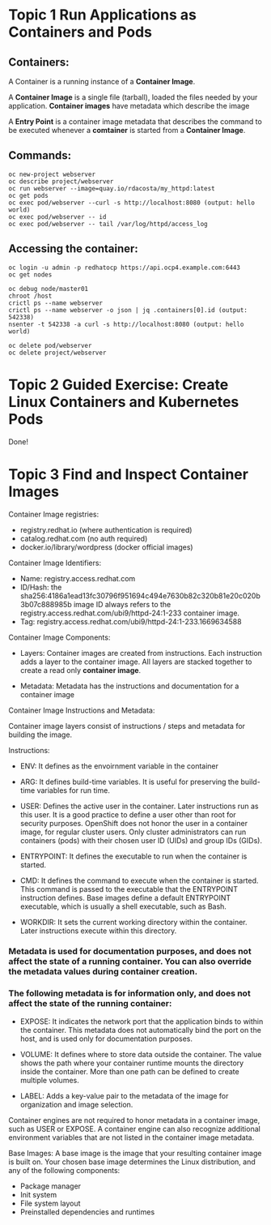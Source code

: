 # Topic 1 Run Applications as Containers and Pods

## Containers:
A Container is a running instance of a **Container Image**.

A **Container Image** is a single file (tarball), loaded the files needed by your application. **Container images** have metadata which describe the image

A **Entry Point** is a container image metadata that describes the command to be executed whenever a **comtainer** is started from a **Container Image**.

## Commands:

```
oc new-project webserver
oc describe project/webserver
oc run webserver --image=quay.io/rdacosta/my_httpd:latest
oc get pods
oc exec pod/webserver --curl -s http://localhost:8080 (output: hello world)
oc exec pod/webserver -- id
oc exec pod/webserver -- tail /var/log/httpd/access_log
```

## Accessing the container:

```
oc login -u admin -p redhatocp https://api.ocp4.example.com:6443
oc get nodes

oc debug node/master01
chroot /host
crictl ps --name webserver
crictl ps --name webserver -o json | jq .containers[0].id (output: 542338)
nsenter -t 542338 -a curl -s http://localhost:8080 (output: hello world)
```

```
oc delete pod/webserver
oc delete project/webserver
```
# Topic 2 Guided Exercise: Create Linux Containers and Kubernetes Pods
Done!

# Topic 3 Find and Inspect Container Images

Container Image registries:
- registry.redhat.io (where authentication is required)
- catalog.redhat.com (no auth required)
- docker.io/library/wordpress (docker official images)

Container Image Identifiers:
- Name: registry.access.redhat.com
- ID/Hash: the sha256:4186a1ead13fc30796f951694c494e7630b82c320b81e20c020b3b07c888985b image ID always refers to the registry.access.redhat.com/ubi9/httpd-24:1-233 container image.
- Tag: registry.access.redhat.com/ubi9/httpd-24:1-233.1669634588

Container Image Components:
- Layers: 
Container images are created from instructions. Each instruction adds a layer to the container image. All layers are stacked together to create a read only **container image**.

- Metadata: 
Metadata has the instructions and documentation for a container image

Container Image Instructions and Metadata:

Container image layers consist of instructions / steps and metadata for building the image.

Instructions:

- ENV:
It defines as the envoirnment variable in the container

- ARG:
It defines build-time variables. It is useful for preserving the build-time variables for run time.

- USER:
Defines the active user in the container. Later instructions run as this user. It is a good practice to define a user other than root for security purposes. OpenShift does not honor the user in a container image, for regular cluster users. Only cluster administrators can run containers (pods) with their chosen user ID (UIDs) and group IDs (GIDs).

- ENTRYPOINT:
It defines the executable to run when the container is started.

- CMD:
It defines the command to execute when the container is started. This command is passed to the executable that the ENTRYPOINT instruction defines. Base images define a default ENTRYPOINT executable, which is usually a shell executable, such as Bash.

- WORKDIR:
It sets the current working directory within the container. Later instructions execute within this directory.

### Metadata is used for documentation purposes, and does not affect the state of a running container. You can also override the metadata values during container creation.
### The following metadata is for information only, and does not affect the state of the running container:

- EXPOSE:
It indicates the network port that the application binds to within the container. This metadata does not automatically bind the port on the host, and is used only for documentation purposes.

- VOLUME:
It defines where to store data outside the container. The value shows the path where your container runtime mounts the directory inside the container. More than one path can be defined to create multiple volumes.

- LABEL:
Adds a key-value pair to the metadata of the image for organization and image selection.

Container engines are not required to honor metadata in a container image, such as USER or EXPOSE. A container engine can also recognize additional environment variables that are not listed in the container image metadata.

Base Images:
A base image is the image that your resulting container image is built on. Your chosen base image determines the Linux distribution, and any of the following components:
- Package manager
- Init system
- File system layout
- Preinstalled dependencies and runtimes
